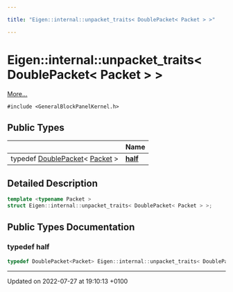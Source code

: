 ```yaml
---

title: "Eigen::internal::unpacket_traits< DoublePacket< Packet > >"

---
```


# Eigen::internal::unpacket_traits< DoublePacket< Packet > >



 [More...](#detailed-description)


`#include <GeneralBlockPanelKernel.h>`

## Public Types

|                | Name           |
| -------------- | -------------- |
| typedef <a href="http://example.org/classes/structeigen_1_1internal_1_1doublepacket/">DoublePacket</a>< <a href="http://example.org/classes/unioneigen_1_1internal_1_1packet/">Packet</a> > | **[half](http://example.org/classes/structeigen_1_1internal_1_1unpacket__traits_3_01doublepacket_3_01packet_01_4_01_4/#typedef-half)**  |

## Detailed Description

```cpp
template <typename Packet >
struct Eigen::internal::unpacket_traits< DoublePacket< Packet > >;
```

## Public Types Documentation

### typedef half

```cpp
typedef DoublePacket<Packet> Eigen::internal::unpacket_traits< DoublePacket< Packet > >::half;
```


-------------------------------

Updated on 2022-07-27 at 19:10:13 +0100